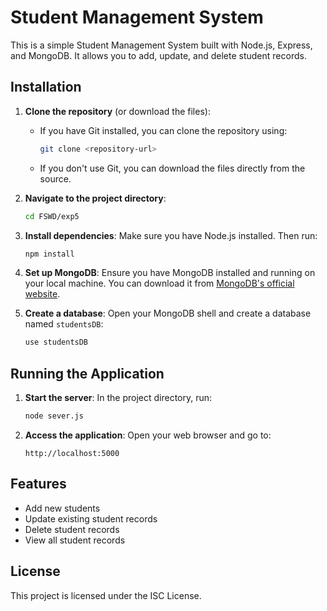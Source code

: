 # Student Management System

This is a simple Student Management System built with Node.js, Express, and MongoDB. It allows you to add, update, and delete student records.

## Installation

1. **Clone the repository** (or download the files):
   - If you have Git installed, you can clone the repository using:
     ```bash
     git clone <repository-url>
     ```
   - If you don't use Git, you can download the files directly from the source.

2. **Navigate to the project directory**:
   ```bash
   cd FSWD/exp5
   ```

3. **Install dependencies**:
   Make sure you have Node.js installed. Then run:
   ```bash
   npm install
   ```

4. **Set up MongoDB**:
   Ensure you have MongoDB installed and running on your local machine. You can download it from [MongoDB's official website](https://www.mongodb.com/try/download/community).

5. **Create a database**:
   Open your MongoDB shell and create a database named `studentsDB`:
   ```bash
   use studentsDB
   ```

## Running the Application

1. **Start the server**:
   In the project directory, run:
   ```bash
   node sever.js
   ```

2. **Access the application**:
   Open your web browser and go to:
   ```
   http://localhost:5000
   ```

## Features

- Add new students
- Update existing student records
- Delete student records
- View all student records

## License

This project is licensed under the ISC License.